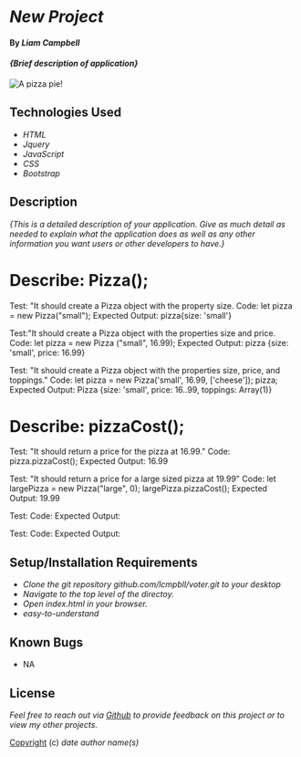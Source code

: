 # _New Project_

#### By _Liam Campbell_

#### _{Brief description of application}_

![A pizza pie!](img/vote.jpeg)

## Technologies Used

* _HTML_
* _Jquery_
* _JavaScript_
* _CSS_
* _Bootstrap_

## Description

_{This is a detailed description of your application. Give as much detail as needed to explain what the application does as well as any other information you want users or other developers to have.}_

# Describe: Pizza();

Test: "It should create a Pizza object with the property size.
Code: let pizza = new Pizza("small");
Expected Output: pizza{size: 'small'}

Test:"It should create a Pizza object with the properties size and price. 
Code: let pizza = new Pizza ("small", 16.99);
Expected Output: pizza {size: 'small', price: 16.99}

Test: "It should create a Pizza object with the properties size, price, and toppings."
Code: let pizza = new Pizza('small', 16.99, ['cheese']); pizza;
Expected Output: Pizza {size: 'small', price: 16..99, toppings: Array(1)}

# Describe: pizzaCost();

Test: "It should return a price for the pizza at 16.99."
Code: pizza.pizzaCost();
Expected Output: 16.99

Test: "It should return a price for a large sized pizza at 19.99"
Code: let largePizza = new Pizza("large", 0);
largePizza.pizzaCost();
Expected Output: 19.99

Test: 
Code:
Expected Output:

Test: 
Code:
Expected Output:
## Setup/Installation Requirements

* _Clone the git repository github.com/lcmpbll/voter.git to your desktop_
* _Navigate to the top level of the directoy._
* _Open index.html in your browser._
* _easy-to-understand_




## Known Bugs

* NA

## License

_Feel free to reach out via [Github](github.com.lcmpbll) to provide feedback on this project or to view my other projects._

[Copyright](LICENSE) (c) _date_ _author name(s)_